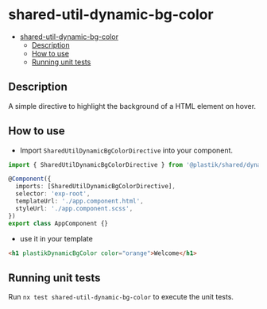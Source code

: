 # shared-util-dynamic-bg-color

- [shared-util-dynamic-bg-color](#shared-util-dynamic-bg-color)
  - [Description](#description)
  - [How to use](#how-to-use)
  - [Running unit tests](#running-unit-tests)

## Description

A simple directive to highlight the background of a HTML element on hover.

## How to use

- Import `SharedUtilDynamicBgColorDirective` into your component.

```typescript
import { SharedUtilDynamicBgColorDirective } from '@plastik/shared/dynamic-bg-color';

@Component({
  imports: [SharedUtilDynamicBgColorDirective],
  selector: 'exp-root',
  templateUrl: './app.component.html',
  styleUrl: './app.component.scss',
})
export class AppComponent {}
```

- use it in your template

```html
<h1 plastikDynamicBgColor color="orange">Welcome</h1>
```

## Running unit tests

Run `nx test shared-util-dynamic-bg-color` to execute the unit tests.
